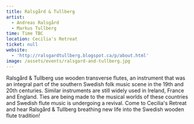 ```yaml
---
title: Ralsgård & Tullberg
artist:
  - Andreas Ralsgård
  - Markus Tullberg
time: Time TBC
location: Cecilia's Retreat
ticket: null
website:
  - 'http://ralsgardtullberg.blogspot.ca/p/about.html'
image: /assets/events/ralsgard-and-tullberg.jpg
---
```


Ralsgård & Tullberg use wooden transverse flutes, an instrument that was an integral part of the southern Swedish folk music scene in the 19th and 20th centuries. Similar instruments are still widely used in Ireland, France and England. Ties are being made to the musical worlds of these countries and Swedish flute music is undergoing a revival. Come to Cecilia's Retreat and hear Ralsgård & Tullberg breathing new life into the Swedish wooden flute tradition!
